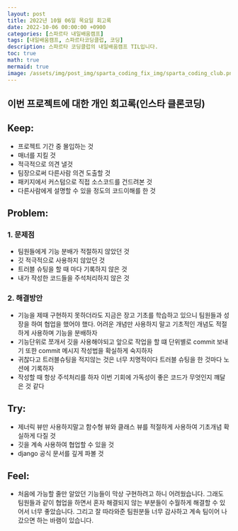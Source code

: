 ```yaml
---
layout: post
title: 2022년 10월 06일 목요일 회고록
date: 2022-10-06 00:00:00 +0900
categories: [스파르타 내일배움캠프]
tags: [내일배움캠프, 스파르타코딩클럽, 코딩]
description: 스파르타 코딩클럽의 내일배움캠프 TIL입니다.
toc: true
math: true
mermaid: true
image: /assets/img/post_img/sparta_coding_fix_img/sparta_coding_club.png
---
```

## 이번 프로젝트에 대한 개인 회고록(인스타 클론코딩)

## Keep:
- 프로젝트 기간 중 몰입하는 것
- 매너를 지킬 것
- 적극적으로 의견 낼것
- 팀장으로써 다른사람 의견 도출할 것
- 패키지에서 커스텀으로 직접 소스코드를 건드려본 것
- 다른사람에게 설명할 수 있을 정도의 코드이해를 한 것

## Problem:
### 1. 문제점
- 팀원들에게 기능 분배가 적절하지 않았던 것
- 깃 적극적으로 사용하지 않았던 것
- 트러블 슈팅을 할 때 마다 기록하지 않은 것
- 내가 작성한 코드들을 주석처리하지 않은 것

### 2. 해결방안
- 기능을 제때 구현하지 못하더라도 지금은 장고 기초를 학습하고 있으니 팀원들과 성장을 하여 협업을 했어야 했다. 어려운 개념만 사용하지 말고 기초적인 개념도 적절하게 사용하며 기능을 분배하자
- 기능단위로 쪼개서 깃을 사용해야되고 앞으로 작업을 할 떄 단위별로 commit 보내기 또한 commit 메시지 작성법을 확실하게 숙지하자
- 귀찮다고 트러블슈팅을 적지않는 것은 너무 치명적이다 트러블 슈팅을 한 것마다 노션에 기록하자
- 작성할 때 항상 주석처리를 하자 이번 기회에 가독성이 좋은 코드가 무엇인지 꺠달은 것 같다

## Try:
- 제너릭 뷰만 사용하지말고 함수형 뷰와 클래스 뷰를 적절하게 사용하여 기초개념 확실하게 다질 것
- 깃을 계속 사용하여 협업할 수 있을 것 
- django 공식 문서를 깊게 파볼 것 

## Feel:
- 처음에 가능할 줄만 알았던 기능들이 막상 구현하려고 하니 어려웠습니다. 그래도 팀원들과 같이 협업을 하면서 혼자 해결되지 않는 부분들이 수월하게 해결할 수 있어서 너무 좋았습니다.  그리고 잘 따라와준 팀원분들 너무 감사하고 계속 팀이어 나갔으면 하는 바램이 있습니다. 



